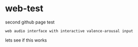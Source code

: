 # web-test
 second github page test


	web audio interface with interactive valence-arousal input
	
lets see if this works
